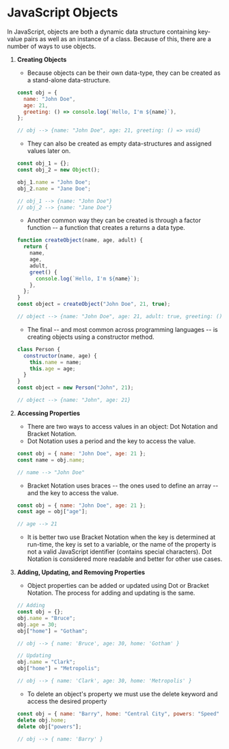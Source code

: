 # JavaScript Objects

In JavaScript, objects are both a dynamic data structure containing key-value pairs as well as an instance of a class. Because of this, there are a number of ways to use objects.

1. **Creating Objects**

   - Because objects can be their own data-type, they can be created as a stand-alone data-structure.

   ```javascript
   const obj = {
     name: "John Doe",
     age: 21,
     greeting: () => console.log(`Hello, I'm ${name}`),
   };

   // obj --> {name: "John Doe", age: 21, greeting: () => void}
   ```

   - They can also be created as empty data-structures and assigned values later on.

   ```javascript
   const obj_1 = {};
   const obj_2 = new Object();

   obj_1.name = "John Doe";
   obj_2.name = "Jane Doe";

   // obj_1 --> {name: "John Doe"}
   // obj_2 --> {name: "Jane Doe"}
   ```

   - Another common way they can be created is through a factor function -- a function that creates a returns a data type.

   ```javascript
   function createObject(name, age, adult) {
     return {
       name,
       age,
       adult,
       greet() {
         console.log(`Hello, I'm ${name}`);
       },
     };
   }
   const object = createObject("John Doe", 21, true);

   // object --> {name: "John Doe", age: 21, adult: true, greeting: () => void}
   ```

   - The final -- and most common across programming languages -- is creating objects using a constructor method.

   ```javascript
   class Person {
     constructor(name, age) {
       this.name = name;
       this.age = age;
     }
   }
   const object = new Person("John", 21);

   // object --> {name: "John", age: 21}
   ```

2. **Accessing Properties**

   - There are two ways to access values in an object: Dot Notation and Bracket Notation.
   - Dot Notation uses a period and the key to access the value.

   ```javascript
   const obj = { name: "John Doe", age: 21 };
   const name = obj.name;

   // name --> "John Doe"
   ```

   - Bracket Notation uses braces -- the ones used to define an array -- and the key to access the value.

   ```javascript
   const obj = { name: "John Doe", age: 21 };
   const age = obj["age"];

   // age --> 21
   ```

   - It is better two use Bracket Notation when the key is determined at run-time, the key is set to a variable, or the name of the property is not a valid JavaScript identifier (contains special characters). Dot Notation is considered more readable and better for other use cases.

3. **Adding, Updating, and Removing Properties**

   - Object properties can be added or updated using Dot or Bracket Notation. The process for adding and updating is the same.

   ```javascript
   // Adding
   const obj = {};
   obj.name = "Bruce";
   obj.age = 30;
   obj["home"] = "Gotham";

   // obj --> { name: 'Bruce', age: 30, home: 'Gotham' }

   // Updating
   obj.name = "Clark";
   obj["home"] = "Metropolis";

   // obj --> { name: 'Clark', age: 30, home: 'Metropolis' }
   ```

   - To delete an object's property we must use the delete keyword and access the desired property

   ```javascript
   const obj = { name: "Barry", home: "Central City", powers: "Speed" };
   delete obj.home;
   delete obj["powers"];

   // obj --> { name: 'Barry' }
   ```
